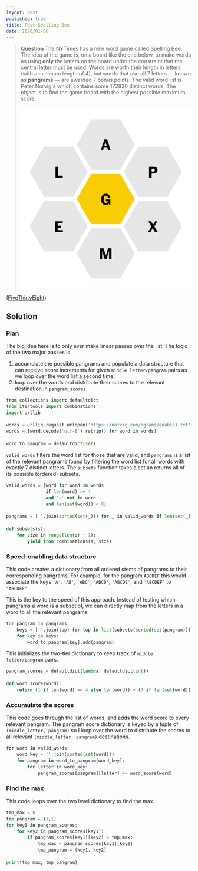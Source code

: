 ```yaml
---
layout: post
published: true
title: Fast Spelling Bee
date: 2020/01/06
---
```


>**Question** The NYTimes has a new word game called Spelling Bee. The idea of the game is, on a board like the one below, to make words as using **only** the letters on the board under the constraint that the central letter must be used. Words are worth their length in letters (with a minimum length of $4$), but words that use all $7$ letters — known as **pangrams** — are awarded $7$ bonus points. The valid word list is Peter Norvig's which contains some 172820 distinct words. The object is to find the game board with the highest possible maximum score.
>
>![](/img/2020-01-06-honeycomb.png)


<!--more-->

([FiveThirtyEight](https://fivethirtyeight.com/features/can-you-solve-the-vexing-vexillology/))

## Solution

### Plan

The big idea here is to only ever make linear passes over the list. The logic of the two major passes is

1. accumulate the possible pangrams and populate a data structure that can receive score increments for given `middle letter/pangram` pairs as we loop over the word list a second time.
2. loop over the words and distribute their scores to the relevant destination in `pangram_scores`

```python
from collections import defaultdict
from itertools import combinations
import urllib

words = urllib.request.urlopen('https://norvig.com/ngrams/enable1.txt')
words = [word.decode('utf-8').rstrip() for word in words]

word_to_pangram = defaultdict(set)
```

`valid_words` filters the word list for those that are valid, and `pangrams` is a list of the relevant pangrams found by filtering the word list for all words with exactly 7 distinct letters. The `subsets` function takes a set an returns all of its possible (ordered) subsets.

```python
valid_words = [word for word in words 
               if len(word) >= 4 
               and 's' not in word 
               and len(set(word)) < 8]

pangrams = [''.join(sorted(set(_))) for _ in valid_words if len(set(_)) == 7]

def subsets(s):
    for size in range(len(s) + 1):
        yield from combinations(s, size)
```

### Speed-enabling data structure

This code creates a dictionary from all ordered stems of pangrams to their corresponding pangrams. For example, for the pangram `ABCDEF` this would associate the keys `'A'`, `'AB'`, `'ABC'`, `'ABCD'`, `'ABCDE'`, and `'ABCDEF'` to `"ABCDEF"`. 

This is the key to the speed of this approach. Instead of testing which pangrams a word is a subset of, we can directly map from the letters in a word to all the relevant pangrams.

```python
for pangram in pangrams:
    keys = [''.join(tup) for tup in list(subsets(sorted(set(pangram))))]
    for key in keys:
        word_to_pangram[key].add(pangram)
```

This initializes the two-tier dictionary to keep track of `middle letter/pangram` pairs.

```python
pangram_scores = defaultdict(lambda: defaultdict(int))

def word_score(word):
    return (1 if len(word) == 4 else len(word)) + (7 if len(set(word)) == 7 else 0)
```

### Accumulate the scores

This code goes through the list of words, and adds the word score to every relevant pangram. The pangram score dictionary is keyed by a tuple of `(middle_letter, pangram)` so I loop over the word to distribute the scores to all relevant `(middle_letter, pangram)` destinations.

```python
for word in valid_words:
    word_key = ''.join(sorted(set(word)))
    for pangram in word_to_pangram[word_key]:
        for letter in word_key:
            pangram_scores[pangram][letter] += word_score(word)
```

### Find the max

This code loops over the two level dictionary to find the max.

```python
tmp_max = 0
tmp_pangram = (1,1)
for key1 in pangram_scores:
    for key2 in pangram_scores[key1]:
        if pangram_scores[key1][key2] > tmp_max:
            tmp_max = pangram_scores[key1][key2]
            tmp_pangram = (key1, key2)

print(tmp_max, tmp_pangram)
```





<br>
